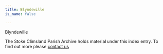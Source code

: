 ```yaml
---
title: Blyndewille
is_name: false

---
```


Blyndewille


The Stoke Climsland Parish Archive holds material under this index entry. To find out more please [contact us](/contact/)
